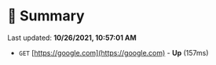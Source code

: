 # 📖 Summary
Last updated: **10/26/2021, 10:57:01 AM**

- `GET` [https://google.com](https://google.com) - **Up** (157ms)
